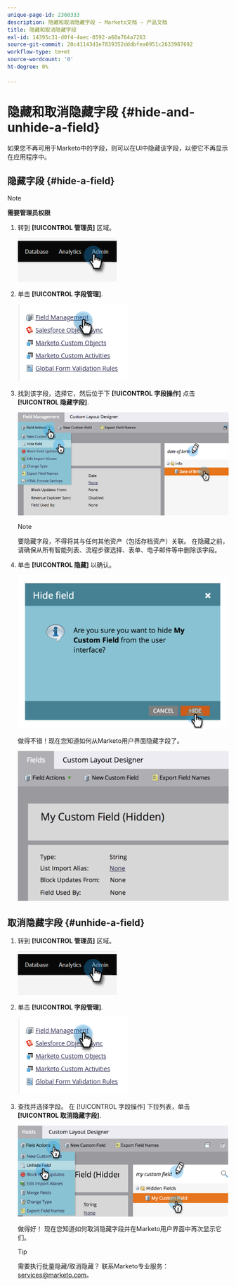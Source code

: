 ```yaml
---
unique-page-id: 2360333
description: 隐藏和取消隐藏字段 — Marketo文档 — 产品文档
title: 隐藏和取消隐藏字段
exl-id: 14395c31-d0f4-4aec-8592-a60a764a7263
source-git-commit: 20c41143d1e7839352dddbfea0951c2633987692
workflow-type: tm+mt
source-wordcount: '0'
ht-degree: 0%

---
```


# 隐藏和取消隐藏字段 {#hide-and-unhide-a-field}

如果您不再可用于Marketo中的字段，则可以在UI中隐藏该字段，以便它不再显示在应用程序中。

## 隐藏字段 {#hide-a-field}

>[!NOTE]
>
>**需要管理员权限**

1. 转到 **[!UICONTROL 管理员]** 区域。

   ![](assets/hide-and-unhide-a-field-1.png)

1. 单击 **[!UICONTROL 字段管理]**.

   ![](assets/hide-and-unhide-a-field-2.png)

1. 找到该字段，选择它，然后位于下 **[!UICONTROL 字段操作]** 点击 **[!UICONTROL 隐藏字段]**.

   ![](assets/hide-and-unhide-a-field-3.png)

   >[!NOTE]
   >
   >要隐藏字段，不得将其与任何其他资产（包括存档资产）关联。 在隐藏之前，请确保从所有智能列表、流程步骤选择、表单、电子邮件等中删除该字段。

1. 单击 **[!UICONTROL 隐藏]** 以确认。

   ![](assets/hide-and-unhide-a-field-4.png)

   做得不错！现在您知道如何从Marketo用户界面隐藏字段了。

   ![](assets/hide-and-unhide-a-field-5.png)

## 取消隐藏字段 {#unhide-a-field}

1. 转到 **[!UICONTROL 管理员]** 区域。

   ![](assets/hide-and-unhide-a-field-6.png)

1. 单击 **[!UICONTROL 字段管理]**.

   ![](assets/hide-and-unhide-a-field-7.png)

1. 查找并选择字段。 在 [!UICONTROL 字段操作] 下拉列表，单击 **[!UICONTROL 取消隐藏字段]**.

   ![](assets/hide-and-unhide-a-field-8.png)

   做得好！ 现在您知道如何取消隐藏字段并在Marketo用户界面中再次显示它们。

   >[!TIP]
   >
   >需要执行批量隐藏/取消隐藏？ 联系Marketo专业服务： services@marketo.com。

